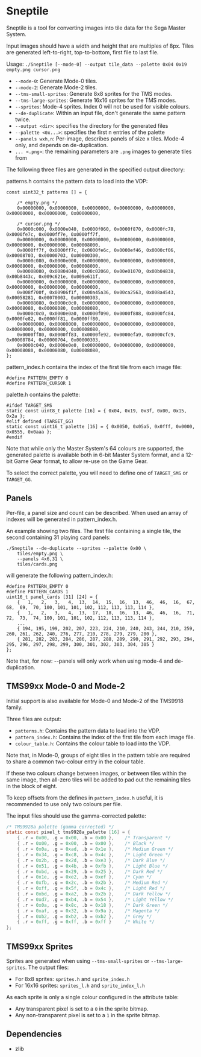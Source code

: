 
# Sneptile
Sneptile is a tool for converting images into tile data for the Sega Master System.

Input images should have a width and height that are multiples of 8px.
Tiles are generated left-to-right, top-to-bottom, first file to last file.

Usage: `./Sneptile [--mode-0] --output tile_data --palette 0x04 0x19 empty.png cursor.png`

 * `--mode-0`: Generate Mode-0 tiles.
 * `--mode-2`: Generate Mode-2 tiles.
 * `--tms-small-sprites`: Generate 8x8 sprites for the TMS modes.
 * `--tms-large-sprites`: Generate 16x16 sprites for the TMS modes.
 * `--sprites`: Mode-4 sprites. Index 0 will not be used for visible colours.
 * `--de-duplicate`: Within an input file, don't generate the same pattern twice.
 * `--output <dir>`: specifies the directory for the generated files
 * `--palette <0x...>`: specifies the first n entries of the palette
 * `--panels wxh,n`: Per-image, describes <n> panels of size <w> x <h> tiles. Mode-4 only, and depends on de-duplication.
 * `... <.png>`: the remaining parameters are `.png` images to generate tiles from

The following three files are generated in the specified output directory:

patterns.h contains the pattern data to load into the VDP:
```
const uint32_t patterns [] = {

    /* empty.png */
    0x00000000, 0x00000000, 0x00000000, 0x00000000, 0x00000000, 0x00000000, 0x00000000, 0x00000000,

    /* cursor.png */
    0x0000c000, 0x0000e040, 0x0000f060, 0x0000f870, 0x0000fc78, 0x0000fe7c, 0x0000ff7e, 0x0000ff7f,
    0x00000000, 0x00000000, 0x00000000, 0x00000000, 0x00000000, 0x00000000, 0x00000000, 0x00008000,
    0x0000ff7f, 0x0000ff7c, 0x0000fe6c, 0x0000ef46, 0x0000cf06, 0x00008703, 0x00000703, 0x00000300,
    0x0000c080, 0x0000e000, 0x00000000, 0x00000000, 0x00000000, 0x00008000, 0x00008000, 0x00008000,
    0x00008080, 0x00804040, 0x00c02060, 0x00e01070, 0x00b04838, 0x00b8443c, 0x009c621e, 0x009e611f,
    0x00000000, 0x00000000, 0x00000000, 0x00000000, 0x00000000, 0x00000000, 0x00000000, 0x00000000,
    0x008f700f, 0x00906f1f, 0x00a45a36, 0x00ca2563, 0x008a4543, 0x00058281, 0x00070003, 0x00000303,
    0x00008080, 0x0000c0c0, 0x00000000, 0x00000000, 0x00000000, 0x00008080, 0x00008080, 0x00008080,
    0x0000c0c0, 0x0000e0a0, 0x0000f090, 0x0000f888, 0x0000fc84, 0x0000fe82, 0x0000ff81, 0x0000ff80,
    0x00000000, 0x00000000, 0x00000000, 0x00000000, 0x00000000, 0x00000000, 0x00000000, 0x00008080,
    0x0000ff80, 0x0000ff83, 0x0000fe92, 0x0000efa9, 0x0000cfc9, 0x00008784, 0x00000704, 0x00000303,
    0x0000c040, 0x0000e0e0, 0x00000000, 0x00000000, 0x00000000, 0x00008080, 0x00008080, 0x00008080,
};
```

pattern_index.h contains the index of the first tile from each image file:
```
#define PATTERN_EMPTY 0
#define PATTERN_CURSOR 1
```

palette.h contains the palette:
```
#ifdef TARGET_SMS
static const uint8_t palette [16] = { 0x04, 0x19, 0x3f, 0x00, 0x15, 0x2a };
#elif defined (TARGET_GG)
static const uint16_t palette [16] = { 0x0050, 0x05a5, 0x0fff, 0x0000, 0x0555, 0x0aaa };
#endif
```

Note that while only the Master System's 64 colours are supported, the generated palette
is available both in 6-bit Master System format, and a 12-bit Game Gear format, to allow
re-use on the Game Gear.

To select the correct palette, you will need to define one of `TARGET_SMS` or `TARGET_GG`.

## Panels
Per-file, a panel size and count can be described. When used an array of indexes will
be generated in pattern_index.h.

An example showing two files.
The first file containing a single tile, the second containing 31 playing card panels:
```
./Sneptile --de-duplicate --sprites --palette 0x00 \
    tiles/empty.png \
    --panels 4x6,31 \
    tiles/cards.png

```
will generate the following pattern_index.h:
```
#define PATTERN_EMPTY 0
#define PATTERN_CARDS 1
uint16_t panel_cards [31] [24] = {
    {   1,   2,   3,   4,  13,  14,  15,  16,  13,  46,  46,  16,  67,  68,  69,  70, 100, 101, 101, 102, 112, 113, 113, 114 },
    {   1,   2,   3,   4,  13,  17,  18,  16,  13,  46,  46,  16,  71,  72,  73,  74, 100, 101, 101, 102, 112, 113, 113, 114 },
    ...
    { 194, 195, 199, 202, 207, 223, 224, 210, 240, 243, 244, 210, 259, 260, 261, 262, 240, 276, 277, 210, 278, 279, 279, 280 },
    { 281, 282, 283, 284, 286, 287, 288, 289, 290, 291, 292, 293, 294, 295, 296, 297, 298, 299, 300, 301, 302, 303, 304, 305 }
};
```

Note that, for now: --panels will only work when using mode-4 and de-duplication.

## TMS99xx Mode-0 and Mode-2

Initial support is also available for Mode-0 and Mode-2 of the TMS9918 family.

Three files are output:
 * `patterns.h`: Contains the pattern data to load into the VDP.
 * `pattern_index.h`: Contains the index of the first tile from each image file.
 * `colour_table.h`: Contains the colour table to load into the VDP.

Note that, in Mode-0, groups of eight tiles in the pattern table are required
to share a common two-colour entry in the colour table.

If these two colours change between images, or between tiles within the same
image, then all-zero tiles will be added to pad out the remaining tiles in the
block of eight.

To keep offsets from the defines in `pattern_index.h` useful, it is recommended
to use only two colours per file.

The input files should use the gamma-corrected palette:
```c
/* TMS9928a palette (gamma corrected) */
static const pixel_t tms9928a_palette [16] = {
    { .r = 0x00, .g = 0x00, .b = 0x00 },    /* Transparent */
    { .r = 0x00, .g = 0x00, .b = 0x00 },    /* Black */
    { .r = 0x0a, .g = 0xad, .b = 0x1e },    /* Medium Green */
    { .r = 0x34, .g = 0xc8, .b = 0x4c },    /* Light Green */
    { .r = 0x2b, .g = 0x2d, .b = 0xe3 },    /* Dark Blue */
    { .r = 0x51, .g = 0x4b, .b = 0xfb },    /* Light Blue */
    { .r = 0xbd, .g = 0x29, .b = 0x25 },    /* Dark Red */
    { .r = 0x1e, .g = 0xe2, .b = 0xef },    /* Cyan */
    { .r = 0xfb, .g = 0x2c, .b = 0x2b },    /* Medium Red */
    { .r = 0xff, .g = 0x5f, .b = 0x4c },    /* Light Red */
    { .r = 0xbd, .g = 0xa2, .b = 0x2b },    /* Dark Yellow */
    { .r = 0xd7, .g = 0xb4, .b = 0x54 },    /* Light Yellow */
    { .r = 0x0a, .g = 0x8c, .b = 0x18 },    /* Dark Green */
    { .r = 0xaf, .g = 0x32, .b = 0x9a },    /* Magenta */
    { .r = 0xb2, .g = 0xb2, .b = 0xb2 },    /* Grey */
    { .r = 0xff, .g = 0xff, .b = 0xff }     /* White */
};
```

## TMS99xx Sprites
Sprites are generated when using `--tms-small-sprites` or `--tms-large-sprites`.
The output files:
 * For 8x8 sprites: `sprites.h` and `sprite_index.h`
 * For 16x16 sprites: `sprites_l.h` and `sprite_index_l.h`

As each sprite is only a single colour configured in the attribute table:
 * Any transparent pixel is set to a `0` in the sprite bitmap.
 * Any non-transparent pixel is set to a `1` in the sprite bitmap.

## Dependencies
 * zlib
